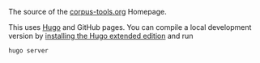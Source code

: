 The source of the [corpus-tools.org](https://corpus-tools.org) Homepage.

This uses [Hugo](https://gohugo.io/) and GitHub pages.
You can compile a local development version by [installing the Hugo extended edition](https://gohugo.io/installation/) and run


```bash
hugo server
```
